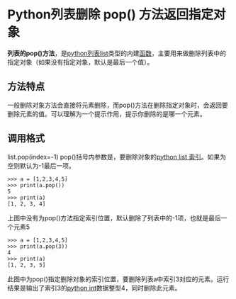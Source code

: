 # Python列表删除 pop() 方法返回指定对象

**列表的pop()方法**，是[python列表list](http://www.iplaypy.com/jichu/list.html)类型的内建[函数](http://www.iplaypy.com/jichu/function.html)，主要用来做删除列表中的指定对象（如果没有指定对象，默认是最后一个值）。

## 方法特点

一般删除对象方法会直接将元素删除，而pop()方法在删除指定对象时，会返回要删除元素的值。可以理解为一个提示作用，提示你删除的是哪一个元素。

## 调用格式

list.pop(index=-1)
pop()括号内参数是，要删除对象的[python list 索引](http://www.iplaypy.com/jinjie/jj90.html)。如果为空则默认为-1最后一项。

```
>>> a = [1,2,3,4,5]
>>> print(a.pop())
5
>>> print(a)
[1, 2, 3, 4]
```

上图中没有为pop()方法指定索引位置，默认删除了列表中的-1项，也就是最后一个元素5

```
>>> a = [1,2,3,4,5]
>>> print(a.pop(3))
4
>>> print(a)
[1, 2, 3, 5]
```

此图中为pop()指定删除对象的索引位置，要删除列表a中索引3对应的元素。运行结果是输出了索引3的[python int](http://www.iplaypy.com/jichu/int.html)数据整型4，同时删除此元素。